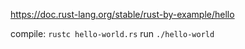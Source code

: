 https://doc.rust-lang.org/stable/rust-by-example/hello

compile: ```rustc hello-world.rs```
run ```./hello-world```